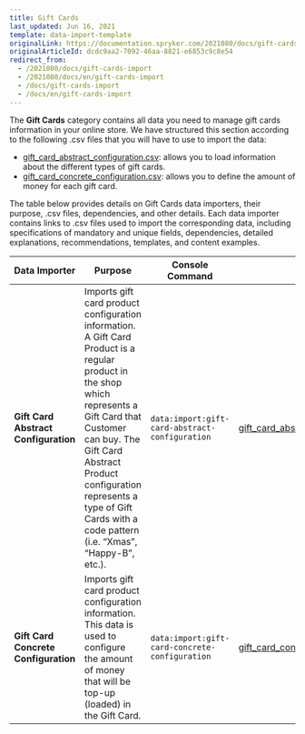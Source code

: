 ```yaml
---
title: Gift Cards
last_updated: Jun 16, 2021
template: data-import-template
originalLink: https://documentation.spryker.com/2021080/docs/gift-cards-import
originalArticleId: dcdc9aa2-7092-46aa-8821-e6853c9c8e54
redirect_from:
  - /2021080/docs/gift-cards-import
  - /2021080/docs/en/gift-cards-import
  - /docs/gift-cards-import
  - /docs/en/gift-cards-import
---
```


The **Gift Cards** category contains all data you need to manage gift cards information in your online store. We have structured this section according to the following .csv files that you will have to use to import the data:

* [gift_card_abstract_configuration.csv](/docs/scos/dev/data-import/{{page.version}}/data-import-categories/special-product-types/gift-cards/file-details-gift-card-abstract-configuration.csv.html): allows you to load information about the different types of gift cards.
* [gift_card_concrete_configuration.csv](/docs/scos/dev/data-import/{{page.version}}/data-import-categories/special-product-types/gift-cards/file-details-gift-card-concrete-configuration.csv.html): allows you to define the amount of money for each gift card.  

The table below provides details on Gift Cards data importers, their purpose, .csv files, dependencies, and other details. Each data importer contains links to .csv files used to import the corresponding data, including specifications of mandatory and unique fields, dependencies, detailed explanations, recommendations, templates, and content examples.

| Data Importer | Purpose | Console Command| File(s) | Dependencies |
| --- | --- | --- | --- |--- |
| **Gift Card Abstract Configuration**   | Imports gift card product configuration information. A Gift Card Product is a regular product in the shop which represents a Gift Card that Customer can buy. The Gift Card Abstract Product configuration represents a type of Gift Cards with a code pattern (i.e. “Xmas”, “Happy-B”, etc.). |`data:import:gift-card-abstract-configuration ` | [gift_card_abstract_configuration.csv](/docs/scos/dev/data-import/{{page.version}}/data-import-categories/special-product-types/gift-cards/file-details-gift-card-abstract-configuration.csv.html) |[product_abstract.csv](/docs/scos/dev/data-import/{{page.version}}/data-import-categories/catalog-setup/products/file-details-product-abstract.csv.html) |
| **Gift Card Concrete Configuration**  | Imports gift card product configuration information. This data is used to configure the amount of money that will be top-up (loaded) in the Gift Card.  |`data:import:gift-card-concrete-configuration` |[gift_card_concrete_configuration.csv](/docs/scos/dev/data-import/{{page.version}}/data-import-categories/special-product-types/gift-cards/file-details-gift-card-concrete-configuration.csv.html)| [product_concrete.csv](/docs/scos/dev/data-import/{{page.version}}/data-import-categories/catalog-setup/products/file-details-product-concrete.csv.html) |

